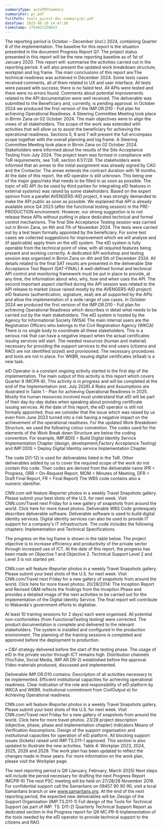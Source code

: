 ```yaml
---
summaryType: autoPDFSummary
summaryFor: pr.pdf
fullPath: tools_py/ext-doc-summary/pr.pdf
dateTime: 2025-08-10 14:47:30
timestamp: 1754837250843
---
```


The reporting period is October – December (incl.) 2024, containing Quarter 8 of the implementation. The baseline for this report is the situation presented in the document Progress Report Q7. The project status presented in this report will be the new reporting baseline as of 1st of January 2020. This report will: summarise the activities carried out in the reporting period. It will also present the updated work breakdown structure, workplan and log frame. The main conclusions of this report are:The technical readiness was achieved in December 2024. Some tests cases received comments, all of them related to UX and user interface. All tests were passed with success; there is no failed test. All APIs were tested and there were no errors found. Comments about potential improvements related to the API documentation were well received. The deliverable was submitted to the Beneficiary and, currently, is pending approval. In October 2024 we produced the first version of the IMP.OR.D10 - Full plan for achieving Operational Readiness. A Steering Committee Meeting took place in Birnin Zana on 02 October 2024. The main objectives were to align the views of all stakeholders. The scope of the work was extended with activities that will allow us to assist the beneficiary for achieving the operational readiness. Sections 5, 6 and 7 will present the full encompass scope together with the overall planning and log frame. A Steering Committee Meeting took place in Birnin Zana on 02 October 2024. Stakeholders were informed about the results of the Site Acceptance Testing from July 2024. The project team was formed in compliance with ToR requirements, see ToR, section 6.1/7/28. The stakeholders were informed that an annex to the initial assignment was already signed by CAO and the Contactor. The annex extends the contract duration with 18 months. At the date of this report, the eID operator is still unknown. This being one of the major gaps/risks that needs to be filled in as soon as possible. The topic of eID API (to be used by third parties for integrating eID features in external systems) was raised by some stakeholders. Based on the expert opinion from a parallel AVENGERS-AID project, it was strongly demanded to make the API public as soon as possible. We explained that API is already available since Q4 2023 (after the functional testing session) in the PRE-PRODUCTION environment. However, our strong suggestion is to not release these APIs without putting in place dedicated technical and formal control mechanisms. The final Site Acceptance Testing session was carried out in Birnin Zana, on 6th and 7th of November 2024. The tests were carried out by a test team formally appointed by the beneficiary. For some test cases we collected suggestions for improvement which we will analyse and (if applicable) apply them on the eID system. The eID system is fully operable from the technical point of view, with all required features being present and working correctly. A dedicated API workshop and testing session was organised in Birnin Zana on 4th and 5th of December 2024. All details related to the final SAT results are presented in the deliverable Site Acceptance Test Report (SAT-FINAL) A well-defined formal and technical API control and monitoring framework must be put in place to provide, at any time, the information about who, why, how and when uses the API. The second important aspect clarified during the API session was related to the API release to market (issue raised mostly by the AVENGERS-AID project) eID features (authentication, signature, seal) are all supported by the APIs and allow the implementation of a wide range of use cases. In October 2024 we produced the first version of the IMP.OR.D10 - Full plan for achieving Operational Readiness which describes in detail what needs to be carried out by the main stakeholders. The eID system is hosted by the Agency for Informational Society (WISA) The main internal users are the Registration Officers who belongs to the Civil Registration Agency (WKCA) There is no single body to coordinate all these stakeholders. This is a serious risk that can have a negative impact when the actual certificates issuing services will start. The needed resources (human and material) necessary for providing the support services to the end-users (citizens and RAO) are not identified (sized) and provisioned. The necessary procedures and tools are not in place. For WKBR, issuing digital certificates (eSeal) is a new task.

eID Operator is a constant ongoing activity started in the first day of the implementation. The main output of this activity is this report which covers Quarter 8 (MCPR-8). This activity is in progress and will be completed at the end of the Implementation (est. July 2026).4 Risks and Assumptions are illustrated in Table 1 - Plan for achieving Operational Readiness in 2025. Mostly the human resources involved must understand that eID will be part of their day-by-day duties when speaking about providing certificate issuing services. At the date of this report, the eID operator is still not formally appointed, thus we consider that the issue which was raised by us even from June 2023 turned into a risk having a negative impact on the achievement of the operational readiness. For the updated Work Breakdown Structure, we used the following colour convention. The codes used for the elements of the Work Break down Structure are below the coding convention. For example, IMP.BDIS = Build Digital Identity Service Implementation Chapter (design, development,Factory Acceptance Testing) and IMP.DDIS = Deploy Digital Identity service Implementation Chapter.

The code D(1-12) is used for deliverables listed in the ToR. Other deliverables added by us to cover the required scope of the work do not contain this code. Their codes are derived from the deliverable name (PR = Progress, ORR = On-Request Report, MOM = Minutes of Meeting, DFR = Draft Final Report, FR = Final Report) The WBS code contains also a numeric identifier.

CNN.com will feature iReporter photos in a weekly Travel Snapshots gallery. Please submit your best shots of the U.S. for next week. Visit CNN.com/Travel next Friday for a new gallery of snapshots from around the world. Click here for more travel photos. Deliverable WBS Code grotesquely describes deliverable software. Deliverable software is used to build digital identity services. Digital identity services can also be used to provide IT support for a company's IT infrastructure. The code includes the following chapters: Implementation and Technical Specifications.

The progress on the log frame is shown in the table below. The project objective is to increase efficiency and productivity of the private sector through increased use of ICT. At the date of this report, the progress has been made on Objective 1 and Objective 2. Technical Support Level 2 and Level 3 is not started yet.

CNN.com will feature iReporter photos in a weekly Travel Snapshots gallery. Please submit your best shots of the U.S. for next week. Visit CNN.com/Travel next Friday for a new gallery of snapshots from around the world. Click here for more travel photos. 20/28/2014: The Inception Report and Revised O&M reflects the findings from the Inception Phase and provides a detailed image of the next activities to be carried out for the implementation of the Digital Identity Service. The final report will contribute to Wakanda's government efforts to digitalise.

At least 10 training sessions for 2 days/ each were organised. All potential non-conformities (from FunctionalTesting testing) were corrected. The product documentation is complete and delivered to the relevant stakeholders. The system is installed and configured in the production environment. The planning of the training sessions is completed and approved before the deployment to production.

• C&V strategy delivered before the start of the testing phase. The usage of eID in the private sector through ICT remains high. Distribution channels (YouTube, Social Media, IMP.AR.D9-2) established before the approval. Video materials produced, discussed and implemented.

Deliverable IMP.OR.D10 contains: Description of all activities necessary to be implemented. Efficient institutional capacities for achieving operational readiness. Clear indication of the role and responsibility of eID platform by WKCA and WKBR. Institutional commitment from CivilOutput e) for Achieving Operational readiness.

CNN.com will feature iReporter photos in a weekly Travel Snapshots gallery. Please submit your best shots of the U.S. for next week. Visit CNN.com/Travel next Friday for a new gallery of snapshots from around the world. Click here for more travel photos. 23/28 project description (objective, phase, phase and implementation chapter) Indicators Means of Verification Assumptions. Design of the support organisation and institutional capacities for operation of eID platform. All blocking support issues (tickets) raised until IMP.TS.D11-1 approved. This section is also updated to illustrate the new activities. Table 4: Workplan 2023, 2024, 2025, 2026 and 2028. The work plan has been updated to reflect the changes made in these years. For more information on the work plan, please visit the Workplan page.

The next reporting period is Q9 (January, February, March 2025) Next steps will include the period necessary for drafting the next Progress Report (MCPR-9) The next PSC meeting will be held on 27/28/28 November 2018. For confidential support call the Samaritans on 08457 90 90 90, visit a local Samaritans branch or see www.samaritans.org. At the end of the next reporting period, the expected new deliverables will be:.Design of the Support Organisation (IMP.TS.D11-1) Full design of the Tools for Technical Support (as part of IMP. TS. D11-2) Quarterly Technical Support Report as dedicated section in the Progress report for Q9 MC.PR-9 Implementation of the tools needed by the eID operator to provide technical support to the citizens and RAO.